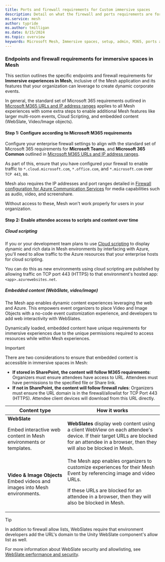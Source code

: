 ```yaml
---
title: Ports and firewall requirements for Custom immersive spaces
description: Detail on what the firewall and ports requirements are for custom immersive spaces accessed through the Microsoft Mesh application.
ms.service: mesh
author: typride
ms.author: tmilligan
ms.date: 8/15/2024
ms.topic: overview
keywords: Microsoft Mesh, Immersive spaces, setup, admin, M365, ports and firewall, requirements
---
```

 
### Endpoints and firewall requirements for immersive spaces in Mesh

This section outlines the specific endpoints and firewall requirements for **Immersive experiences in Mesh**, inclusive of the Mesh application and its features that your organization can leverage to create dynamic corporate events.

In general, the standard set of Microsoft 365 requirements outlined in [Microsoft M365 URLs and IP address ranges](/microsoft-365/enterprise/urls-and-ip-address-ranges?view=o365-worldwide&preserve-view=true) applies to all Mesh experiences with some extra steps to enable additional Mesh features like larger multi-room events, Cloud Scripting, and embedded content (WebSlate, Video/Image objects).

#### Step 1: Configure according to Microsoft M365 requirements

Configure your enterprise firewall settings to align with the standard set of Microsoft 365 requirements for **Microsoft Teams**, and **Microsoft 365 Common** outlined in [Microsoft M365 URLs and IP address ranges](/microsoft-365/enterprise/urls-and-ip-address-ranges?view=o365-worldwide&preserve-view=true).

As part of this, ensure that you have configured your firewall to enable traffic to `*.cloud.microsoft.com`, `*.office.com`, and `*.microsoft.com` over `TCP 443`, `80`.

Mesh also requires the IP addresses and port ranges detailed in [Firewall configuration for Azure Communication Services](/azure/communication-services/concepts/voice-video-calling/network-requirements#firewall-configuration) for media capabilities such as audio, video, and screenshare.

Without access to these, Mesh won't work properly for users in your organization.

#### Step 2: Enable attendee access to scripts and content over time

##### Cloud scripting

If you or your development team plans to use [Cloud scripting](../develop/script-your-scene-logic/cloud-scripting/cloud-scripting-basic-concepts.md) to display dynamic and rich data in Mesh environments by interfacing with Azure, you'll need to allow traffic to the Azure resources that your enterprise hosts for cloud scripting.

You can do this as new environments using cloud scripting are published by allowing traffic on TCP port 443 (HTTPS) to that environment's hosted app: `<app>.azurewebsites.net`.

##### Embedded content (WebSlate, video/image)

The Mesh app enables dynamic content experiences leveraging the web and Azure. This empowers event organizers to place Video and Image Objects with a no-code event customization experience, and developers to add web interactivity with WebSlates.

Dynamically loaded, embedded content have unique requirements for immersive experiences due to the unique permissions required to access resources while within Mesh experiences.

> [!IMPORTANT]
> There are two considerations to ensure that embedded content is accessible in immersive spaces in Mesh:
>
> - **If stored in SharePoint, the content will follow M365 requirements**: Organizers must ensure attendees have access to URL. Attendees must have permissions to the specified file or Share link.
> - **If not in SharePoint, the content will follow firewall rules**: Organizers must ensure the URL domain is in the firewall/allowlist for TCP Port 443 (HTTPS).  Attendee client devices will download from this URL directly.

|Content type  |How it works |
|---------|---------|
|**WebSlate** <p><p> Embed interactive web content in Mesh environments or templates.     | **WebSlates** display web content using a client WebView on each attendee's device.  If their target URLs are blocked for an attendee in a browser, then they will also be blocked in Mesh. |
| **Video & Image Objects** Embed videos and images into Mesh environments. | The Mesh app enables organizers to customize experiences for their Mesh Event by referencing image and video URLs. <p><p>If these URLs are blocked for an attendee in a browser, then they will also be blocked in Mesh. |

> [!TIP]
> In addition to firewall allow lists, WebSlates require that environment developers add the URL's domain to the Unity WebSlate component's allow list as well.
> 
> For more information about WebSlate security and allowlisting, see [WebSlate performance and security](../develop/enhance-your-environment/web-content/webslate-performance-and-security.md).

